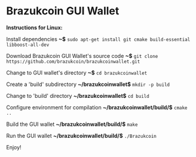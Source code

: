 # Brazukcoin GUI Wallet

**Instructions for Linux:**

Install dependencies
**~$** `sudo apt-get install git cmake build-essential libboost-all-dev`

Download Brazukcoin GUI Wallet's source code
**~$** `git clone https://github.com/brazukcoin/brazukcoinwallet.git`

Change to GUI wallet's directory
**~$** `cd brazukcoinwallet`

Create a 'build' subdirectory
**~/brazukcoinwallet$** `mkdir -p build`

Change to 'build' directory
**~/brazukcoinwallet$** `cd build`

Configure environment for compilation
**~/brazukcoinwallet/build/$** `cmake ..`

Build the GUI wallet
**~/brazukcoinwallet/build/$** `make`

Run the GUI wallet
**~/brazukcoinwallet/build/$** `./Brazukcoin`

Enjoy!